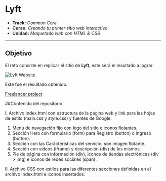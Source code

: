 # Lyft

* **Track:** _Common Core_
* **Curso:** _Creando tu primer sitio web interactivo_
* **Unidad:** _Maquetado web con HTML & CSS_

***
## Objetivo

El reto consiste en replicar el sitio de **Lyft**, este será el resultado
a lograr:

![Lyft Website](docs/fullpage.png)

Este fue el resultado obtenido:

[Freelancer project](https://goo.gl/zEKW7F)

##Contenido del repositorio

I. Archivo index.html con estructura de la página web y link para las hojas de estilo (main.css y style.css) y fuentes de Google:
 1. Menú de navegación fijo con logo del sitio e iconos flotantes.
 2. Sección Hero con formulario (form) para Registro (button) o Ingreso (button).
 3. Sección con las Carácteristicas del servicio, son imagen flotante.
 4. Sección con videos (iframe) y descripción (div) de los mismos.
 5. Pie de página con información (div), iconos de tiendas electrónicas (div > img) e iconos de redes sociales (span).

II. Archivo CSS con estilos para las diferentes secciones definidas en el archivo Index.html e iconos insertados.
